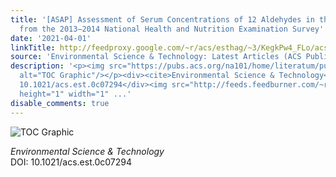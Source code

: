 ```yaml
---
title: '[ASAP] Assessment of Serum Concentrations of 12 Aldehydes in the U.S. Population
  from the 2013–2014 National Health and Nutrition Examination Survey'
date: '2021-04-01'
linkTitle: http://feedproxy.google.com/~r/acs/esthag/~3/KegkPw4_FLo/acs.est.0c07294
source: 'Environmental Science & Technology: Latest Articles (ACS Publications)'
description: '<p><img src="https://pubs.acs.org/na101/home/literatum/publisher/achs/journals/content/esthag/0/esthag.ahead-of-print/acs.est.0c07294/20210401/images/medium/es0c07294_0003.gif"
  alt="TOC Graphic"/></p><div><cite>Environmental Science & Technology</cite></div><div>DOI:
  10.1021/acs.est.0c07294</div><img src="http://feeds.feedburner.com/~r/acs/esthag/~4/KegkPw4_FLo"
  height="1" width="1" ...'
disable_comments: true
---
```

<p><img src="https://pubs.acs.org/na101/home/literatum/publisher/achs/journals/content/esthag/0/esthag.ahead-of-print/acs.est.0c07294/20210401/images/medium/es0c07294_0003.gif" alt="TOC Graphic"/></p><div><cite>Environmental Science & Technology</cite></div><div>DOI: 10.1021/acs.est.0c07294</div><img src="http://feeds.feedburner.com/~r/acs/esthag/~4/KegkPw4_FLo" height="1" width="1" ...